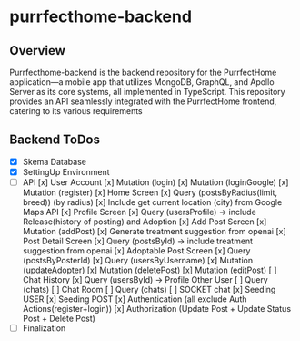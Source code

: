 # purrfecthome-backend

## Overview

Purrfecthome-backend is the backend repository for the PurrfectHome application—a mobile app that utilizes MongoDB, GraphQL, and Apollo Server as its core systems, all implemented in TypeScript. This repository provides an API seamlessly integrated with the PurrfectHome frontend, catering to its various requirements

## Backend ToDos

- [x] Skema Database
- [x] SettingUp Environment
- [ ] API
    [x] User Account
      [x] Mutation (login)
      [x] Mutation (loginGoogle)
      [x] Mutation (register)
    [x] Home Screen
      [x] Query (postsByRadius(limit, breed)) (by radius)
      [x] Include get current location (city) from Google Maps API
    [x] Profile Screen
      [x] Query (usersProfile) → include Release(history of posting) and Adoption
    [x] Add Post Screen
      [x] Mutation (addPost)
        [x] Generate treatment suggestion from openai
    [x] Post Detail Screen
      [x] Query (postsById) → include treatment suggestion from openai
    [x] Adoptable Post Screen
      [x] Query (postsByPosterId)
      [x] Query (usersByUsername)
      [x] Mutation (updateAdopter)
      [x] Mutation (deletePost)
      [x] Mutation (editPost)
    [ ] Chat History
      [x] Query (usersById) -> Profile Other User
      [ ] Query (chats)
    [ ] Chat Room
      [ ] Query (chats)
      [ ] SOCKET chat
[x] Seeding USER
[x] Seeding POST 
[x] Authentication (all exclude Auth Actions(register+login))
[x] Authorization (Update Post + Update Status Post + Delete Post)
- [ ] Finalization